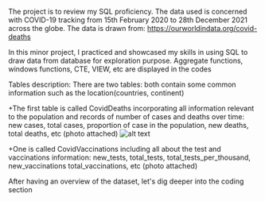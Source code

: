 The project is to review my SQL proficiency. The data used is concerned with COVID-19 tracking from 15th February 2020 to 28th December 2021 across the globe. The data is drawn from: https://ourworldindata.org/covid-deaths

In this minor project, I practiced and showcased my skills in using SQL to draw data from database for exploration purpose. Aggregate functions, windows functions, CTE, VIEW, etc are displayed in the codes

Tables description:
There are two tables: both contain some common information such as the location(countries, continent)

+The first table is called CovidDeaths incorporating all information relevant to the population and records of number of cases and deaths over time:  new cases, total cases, proportion of case in the population, new deaths, total deaths, etc (photo attached)
![alt text](http://url/to/img.png)



+One is called CovidVaccinations including all about the test and vaccinations information: new_tests, total_tests, total_tests_per_thousand, new_vaccinations total_vaccinations, etc (photo attached)


After having an overview of the dataset, let's dig deeper into the coding section
